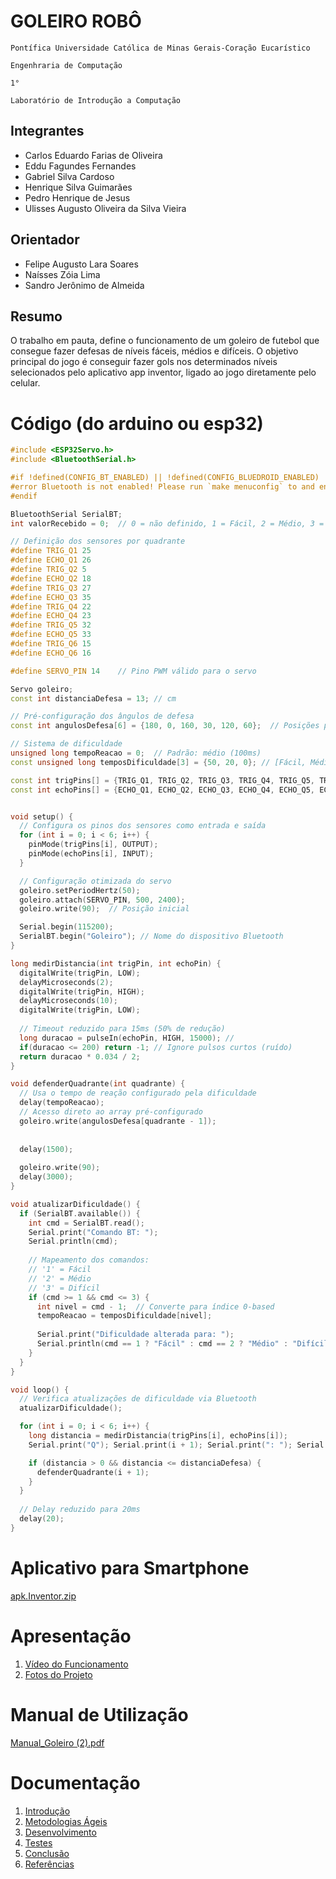 # GOLEIRO ROBÔ

`Pontífica Universidade Católica de Minas Gerais-Coração Eucarístico`

`Engenhraria de Computação`

`1°`

`Laboratório de Introdução a Computação`


## Integrantes

* Carlos Eduardo Farias de Oliveira
* Eddu Fagundes Fernandes
* Gabriel Silva Cardoso
* Henrique Silva Guimarães
* Pedro Henrique de Jesus
* Ulisses Augusto Oliveira da Silva Vieira

## Orientador

* Felipe Augusto Lara Soares
* Naísses Zóia Lima
* Sandro Jerônimo de Almeida
## Resumo

O trabalho em pauta, define o funcionamento de um goleiro de futebol que consegue fazer defesas de níveis fáceis, médios e difíceis. O objetivo principal do jogo é conseguir fazer gols nos determinados níveis selecionados pelo aplicativo app inventor, ligado ao jogo diretamente pelo celular.

# Código (do arduino ou esp32)
```cpp
#include <ESP32Servo.h>
#include <BluetoothSerial.h>

#if !defined(CONFIG_BT_ENABLED) || !defined(CONFIG_BLUEDROID_ENABLED)
#error Bluetooth is not enabled! Please run `make menuconfig` to and enable it
#endif

BluetoothSerial SerialBT;
int valorRecebido = 0;  // 0 = não definido, 1 = Fácil, 2 = Médio, 3 = Difícil

// Definição dos sensores por quadrante
#define TRIG_Q1 25
#define ECHO_Q1 26
#define TRIG_Q2 5
#define ECHO_Q2 18
#define TRIG_Q3 27
#define ECHO_Q3 35
#define TRIG_Q4 22
#define ECHO_Q4 23
#define TRIG_Q5 32
#define ECHO_Q5 33
#define TRIG_Q6 15
#define ECHO_Q6 16

#define SERVO_PIN 14    // Pino PWM válido para o servo

Servo goleiro;
const int distanciaDefesa = 13; // cm

// Pré-configuração dos ângulos de defesa
const int angulosDefesa[6] = {180, 0, 160, 30, 120, 60};  // Posições pré-mapeadas

// Sistema de dificuldade
unsigned long tempoReacao = 0;  // Padrão: médio (100ms)
const unsigned long temposDificuldade[3] = {50, 20, 0}; // [Fácil, Médio, Difícil]

const int trigPins[] = {TRIG_Q1, TRIG_Q2, TRIG_Q3, TRIG_Q4, TRIG_Q5, TRIG_Q6};
const int echoPins[] = {ECHO_Q1, ECHO_Q2, ECHO_Q3, ECHO_Q4, ECHO_Q5, ECHO_Q6};


void setup() {
  // Configura os pinos dos sensores como entrada e saída
  for (int i = 0; i < 6; i++) {
    pinMode(trigPins[i], OUTPUT);
    pinMode(echoPins[i], INPUT);
  }

  // Configuração otimizada do servo
  goleiro.setPeriodHertz(50);
  goleiro.attach(SERVO_PIN, 500, 2400);
  goleiro.write(90);  // Posição inicial

  Serial.begin(115200);
  SerialBT.begin("Goleiro"); // Nome do dispositivo Bluetooth
}

long medirDistancia(int trigPin, int echoPin) {
  digitalWrite(trigPin, LOW);
  delayMicroseconds(2);
  digitalWrite(trigPin, HIGH);
  delayMicroseconds(10);
  digitalWrite(trigPin, LOW);
  
  // Timeout reduzido para 15ms (50% de redução)
  long duracao = pulseIn(echoPin, HIGH, 15000); // 
  if(duracao <= 200) return -1; // Ignore pulsos curtos (ruído)
  return duracao * 0.034 / 2;
}

void defenderQuadrante(int quadrante) {
  // Usa o tempo de reação configurado pela dificuldade
  delay(tempoReacao);
  // Acesso direto ao array pré-configurado
  goleiro.write(angulosDefesa[quadrante - 1]);
  
  
  delay(1500);
  
  goleiro.write(90);
  delay(3000);
}

void atualizarDificuldade() {
  if (SerialBT.available()) {
    int cmd = SerialBT.read();
    Serial.print("Comando BT: ");
    Serial.println(cmd);
    
    // Mapeamento dos comandos:
    // '1' = Fácil
    // '2' = Médio
    // '3' = Difícil
    if (cmd >= 1 && cmd <= 3) {
      int nivel = cmd - 1;  // Converte para índice 0-based
      tempoReacao = temposDificuldade[nivel];
      
      Serial.print("Dificuldade alterada para: ");
      Serial.println(cmd == 1 ? "Fácil" : cmd == 2 ? "Médio" : "Difícil");
    }
  }
}

void loop() {
  // Verifica atualizações de dificuldade via Bluetooth
  atualizarDificuldade();

  for (int i = 0; i < 6; i++) {
    long distancia = medirDistancia(trigPins[i], echoPins[i]);
    Serial.print("Q"); Serial.print(i + 1); Serial.print(": "); Serial.println(distancia);

    if (distancia > 0 && distancia <= distanciaDefesa) {
      defenderQuadrante(i + 1);
    }
  }
  
  // Delay reduzido para 20ms
  delay(20);
}
```



# Aplicativo para Smartphone

[apk.Inventor.zip](https://github.com/user-attachments/files/20890170/apk.Inventor.zip)


# Apresentação

<ol>
<li><a href="Apresentacao/README.md"> Vídeo do Funcionamento</a></li>
<li><a href="Apresentacao/README.md"> Fotos do Projeto</a></li>
</ol>

# Manual de Utilização

[Manual_Goleiro (2).pdf](https://github.com/user-attachments/files/20890200/Manual_Goleiro.2.pdf)


# Documentação

<ol>
<li><a href="Documentacao/01-Introducão.md"> Introdução</a></li>
<li><a href="Documentacao/02-Metodologias Ágeis.md"> Metodologias Ágeis</a></li>
<li><a href="Documentacao/03-Desenvolvimento.md"> Desenvolvimento </a></li>
<li><a href="Documentacao/04-Testes.md"> Testes </a></li>
<li><a href="Documentacao/05-Conclusão.md"> Conclusão </a></li>
<li><a href="Documentacao/06-Referências.md"> Referências </a></li>
</ol>

